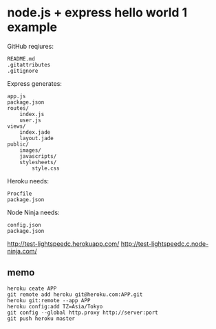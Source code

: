 node.js + express hello world 1 example
====

GitHub reqiures:

    README.md
    .gitattributes
    .gitignore

Express generates:

    app.js
    package.json
    routes/
        index.js
        user.js
    views/
        index.jade
        layout.jade
    public/
        images/
        javascripts/
        stylesheets/
            style.css

Heroku needs:

    Procfile
    package.json

Node Ninja needs:

    config.json
    package.json

http://test-lightspeedc.herokuapp.com/
http://test-lightspeedc.c.node-ninja.com/


## memo

    heroku ceate APP
    git remote add heroku git@heroku.com:APP.git
    heroku git:remote --app APP
    heroku config:add TZ=Asia/Tokyo
    git config --global http.proxy http://server:port
    git push heroku master
